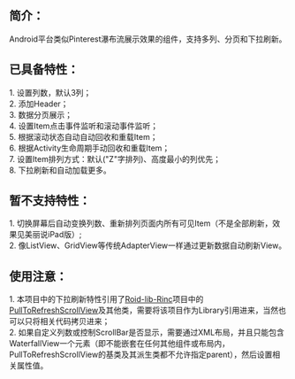 <h2>简介：</h2>
Android平台类似Pinterest瀑布流展示效果的组件，支持多列、分页和下拉刷新。<BR/>

<h2>已具备特性：</h2>
1. 设置列数，默认3列；<BR/>
2. 添加Header；<BR/>
3. 数据分页展示；<BR/>
4. 设置Item点击事件监听和滚动事件监听；<BR/>
5. 根据滚动状态自动自动回收和重载Item；<BR/>
6. 根据Activity生命周期手动回收和重载Item；<BR/>
7. 设置Item排列方式：默认("Z"字排列)、高度最小的列优先；<BR/>
8. 下拉刷新和自动加载更多。<BR/>

<h2>暂不支持特性：</h2>
1. 切换屏幕后自动变换列数、重新排列页面内所有可见Item（不是全部刷新，效果见美丽说iPad版）;<BR/>
2. 像ListView、GridView等传统AdapterView一样通过更新数据自动刷新View。<BR/>

<h2>使用注意：</h2>
1. 本项目中的下拉刷新特性引用了<a target="_blank" href="https://github.com/RincLiu/roid-lib-rinc">Roid-lib-Rinc</a>项目中的<a target="_blank" href="https://github.com/RincLiu/roid-lib-rinc/blob/master/src/com/rincliu/library/widget/view/pulltorefresh/PullToRefreshScrollView.java">PullToRefreshScrollView</a>及其他类，需要将该项目作为Library引用进来，当然也可以只将相关代码拷贝进来；<BR/>
2. 如果自定义列数或控制ScrollBar是否显示，需要通过XML布局，并且只能包含WaterfallView一个元素（即不能嵌套在任何其他组件或布局内，PullToRefreshScrollView的基类及其派生类都不允许指定parent），然后设置相关属性值。<BR/>
